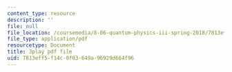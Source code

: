 ```yaml
---
content_type: resource
description: ''
file: null
file_location: /coursemedia/8-06-quantum-physics-iii-spring-2018/7813eff5f14c0f03649a96929d664f96_Y5oTQvNt47I.pdf
file_type: application/pdf
resourcetype: Document
title: 3play pdf file
uid: 7813eff5-f14c-0f03-649a-96929d664f96
---
```


